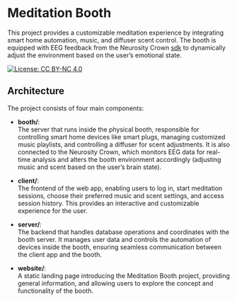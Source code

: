 # Meditation Booth

This project provides a customizable meditation experience by integrating smart home automation, music, and diffuser scent control. The booth is equipped with EEG feedback from the Neurosity Crown [sdk](https://github.com/neurosity/neurosity-sdk-js) to dynamically adjust the environment based on the user’s emotional state.

[![License: CC BY-NC 4.0](https://img.shields.io/badge/License-CC%20BY--NC%204.0-lightgrey.svg)](https://creativecommons.org/licenses/by-nc/4.0/)

## Architecture

The project consists of four main components:

- **booth/**:  
  The server that runs inside the physical booth, responsible for controlling smart home devices like smart plugs, managing customized music playlists, and controlling a diffuser for scent adjustments. It is also connected to the Neurosity Crown, which monitors EEG data for real-time analysis and alters the booth environment accordingly (adjusting music and scent based on the user’s brain state).

- **client/**:  
  The frontend of the web app, enabling users to log in, start meditation sessions, choose their preferred music and scent settings, and access session history. This provides an interactive and customizable experience for the user.

- **server/**:  
  The backend that handles database operations and coordinates with the booth server. It manages user data and controls the automation of devices inside the booth, ensuring seamless communication between the client app and the booth.

- **website/**:  
  A static landing page introducing the Meditation Booth project, providing general information, and allowing users to explore the concept and functionality of the booth.


